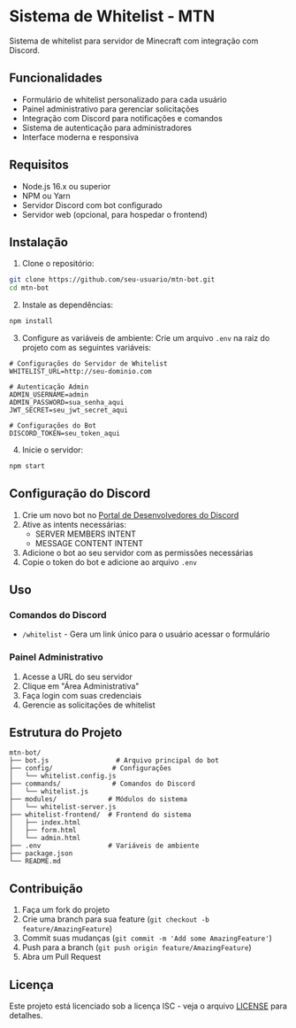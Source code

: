 # Sistema de Whitelist - MTN

Sistema de whitelist para servidor de Minecraft com integração com Discord.

## Funcionalidades

- Formulário de whitelist personalizado para cada usuário
- Painel administrativo para gerenciar solicitações
- Integração com Discord para notificações e comandos
- Sistema de autenticação para administradores
- Interface moderna e responsiva

## Requisitos

- Node.js 16.x ou superior
- NPM ou Yarn
- Servidor Discord com bot configurado
- Servidor web (opcional, para hospedar o frontend)

## Instalação

1. Clone o repositório:
```bash
git clone https://github.com/seu-usuario/mtn-bot.git
cd mtn-bot
```

2. Instale as dependências:
```bash
npm install
```

3. Configure as variáveis de ambiente:
Crie um arquivo `.env` na raiz do projeto com as seguintes variáveis:

```env
# Configurações do Servidor de Whitelist
WHITELIST_URL=http://seu-dominio.com

# Autenticação Admin
ADMIN_USERNAME=admin
ADMIN_PASSWORD=sua_senha_aqui
JWT_SECRET=seu_jwt_secret_aqui

# Configurações do Bot
DISCORD_TOKEN=seu_token_aqui
```

4. Inicie o servidor:
```bash
npm start
```

## Configuração do Discord

1. Crie um novo bot no [Portal de Desenvolvedores do Discord](https://discord.com/developers/applications)
2. Ative as intents necessárias:
   - SERVER MEMBERS INTENT
   - MESSAGE CONTENT INTENT
3. Adicione o bot ao seu servidor com as permissões necessárias
4. Copie o token do bot e adicione ao arquivo `.env`

## Uso

### Comandos do Discord

- `/whitelist` - Gera um link único para o usuário acessar o formulário

### Painel Administrativo

1. Acesse a URL do seu servidor
2. Clique em "Área Administrativa"
3. Faça login com suas credenciais
4. Gerencie as solicitações de whitelist

## Estrutura do Projeto

```
mtn-bot/
├── bot.js                 # Arquivo principal do bot
├── config/               # Configurações
│   └── whitelist.config.js
├── commands/             # Comandos do Discord
│   └── whitelist.js
├── modules/             # Módulos do sistema
│   └── whitelist-server.js
├── whitelist-frontend/  # Frontend do sistema
│   ├── index.html
│   ├── form.html
│   └── admin.html
├── .env                 # Variáveis de ambiente
├── package.json
└── README.md
```

## Contribuição

1. Faça um fork do projeto
2. Crie uma branch para sua feature (`git checkout -b feature/AmazingFeature`)
3. Commit suas mudanças (`git commit -m 'Add some AmazingFeature'`)
4. Push para a branch (`git push origin feature/AmazingFeature`)
5. Abra um Pull Request

## Licença

Este projeto está licenciado sob a licença ISC - veja o arquivo [LICENSE](LICENSE) para detalhes. 